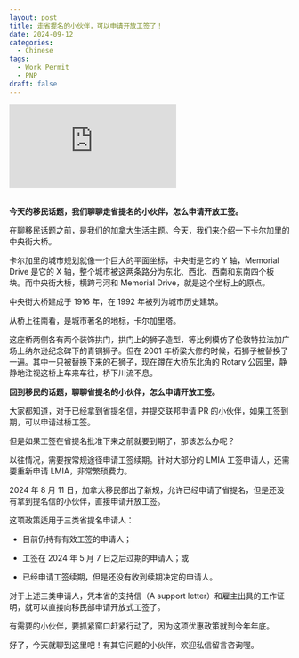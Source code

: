 ```yaml
---
layout: post
title: 走省提名的小伙伴，可以申请开放工签了！
date: 2024-09-12
categories:
  - Chinese
tags:
  - Work Permit
  - PNP
draft: false
---
```


<div class="videoWrapper">
<iframe src="https://www.youtube.be/embed/Hz4F9yrzzT8" title="YouTube video player" frameborder="0" allow="accelerometer; autoplay; clipboard-write; encrypted-media; gyroscope; picture-in-picture" allowfullscreen></iframe>
</div>
<div style="display: flex; align-items: flex-start; justify-content: center; font-size: 14px; color: #777;"></div>

<br>

**今天的移民话题，我们聊聊走省提名的小伙伴，怎么申请开放工签。**

<!-- more -->

在聊移民话题之前，是我们的加拿大生活主题。今天，我们来介绍一下卡尔加里的中央街大桥。

卡尔加里的城市规划就像一个巨大的平面坐标，中央街是它的 Y 轴，Memorial Drive 是它的 X 轴，整个城市被这两条路分为东北、西北、西南和东南四个板块。而中央街大桥，横跨弓河和 Memorial Drive，就是这个坐标上的原点。

中央街大桥建成于 1916 年，在 1992 年被列为城市历史建筑。

从桥上往南看，是城市著名的地标，卡尔加里塔。

这座桥两侧各有两个装饰拱门，拱门上的狮子造型，等比例模仿了伦敦特拉法加广场上纳尔逊纪念碑下的青铜狮子。但在 2001 年桥梁大修的时候，石狮子被替换了一遍。其中一只被替换下来的石狮子，现在蹲在大桥东北角的 Rotary 公园里，静静地注视这桥上车来车往，桥下川流不息。

**回到移民的话题，聊聊省提名的小伙伴，怎么申请开放工签。**

大家都知道，对于已经拿到省提名信，并提交联邦申请 PR 的小伙伴，如果工签到期，可以申请过桥工签。

但是如果工签在省提名批准下来之前就要到期了，那该怎么办呢？

以往情况，需要按常规途径申请工签续期。针对大部分的 LMIA 工签申请人，还需要重新申请 LMIA，非常繁琐费力。

2024 年 8 月 11 日，加拿大移民部出了新规，允许已经申请了省提名，但是还没有拿到提名信的小伙伴，直接申请开放工签。

这项政策适用于三类省提名申请人：

- 目前仍持有有效工签的申请人；

- 工签在 2024 年 5 月 7 日之后过期的申请人；或

- 已经申请工签续期，但是还没有收到续期决定的申请人。

对于上述三类申请人，凭本省的支持信（A support letter）和雇主出具的工作证明，就可以直接向移民部申请开放式工签了。

有需要的小伙伴，要抓紧窗口赶紧行动了，因为这项优惠政策就到今年年底。

好了，今天就聊到这里吧！有其它问题的小伙伴，欢迎私信留言咨询喔。
